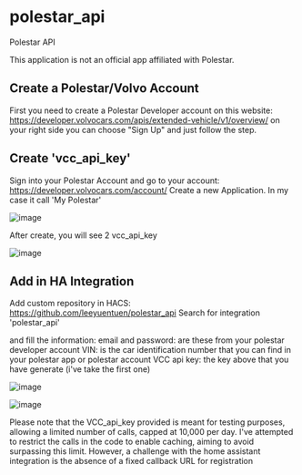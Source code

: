 # polestar_api
Polestar API

This application is not an official app affiliated with Polestar.


## Create a Polestar/Volvo Account
First you need to create a Polestar Developer account on this website: 
https://developer.volvocars.com/apis/extended-vehicle/v1/overview/
on your right side you can choose "Sign Up" and just follow the step.

## Create 'vcc_api_key'
Sign into your Polestar Account and go to your account:
https://developer.volvocars.com/account/
Create a new Application. In my case it call 'My Polestar'

![image](https://github.com/leeyuentuen/polestar_api/assets/1487966/1e4694fe-90ee-4915-b198-55d6b084dc50)

After create, you will see 2 vcc_api_key

![image](https://github.com/leeyuentuen/polestar_api/assets/1487966/b660dffb-096d-4a15-afaa-7213fff24359)


## Add in HA Integration
Add custom repository in HACS: https://github.com/leeyuentuen/polestar_api
Search for integration 'polestar_api'

and fill the information:
email and password: are these from your polestar developer account
VIN: is the car identification number that you can find in your polestar app or polestar account
VCC api key: the key above that you have generate (i've take the first one)

![image](https://github.com/leeyuentuen/polestar_api/assets/1487966/11d7586b-9d88-4b65-bd2b-0c5f66ff52fa)

![image](https://github.com/leeyuentuen/polestar_api/assets/1487966/a8ae1b78-912b-40b5-9498-2534b07f4200)


Please note that the VCC_api_key provided is meant for testing purposes, allowing a limited number of calls, capped at 10,000 per day. I've attempted to restrict the calls in the code to enable caching, aiming to avoid surpassing this limit. However, a challenge with the home assistant integration is the absence of a fixed callback URL for registration
